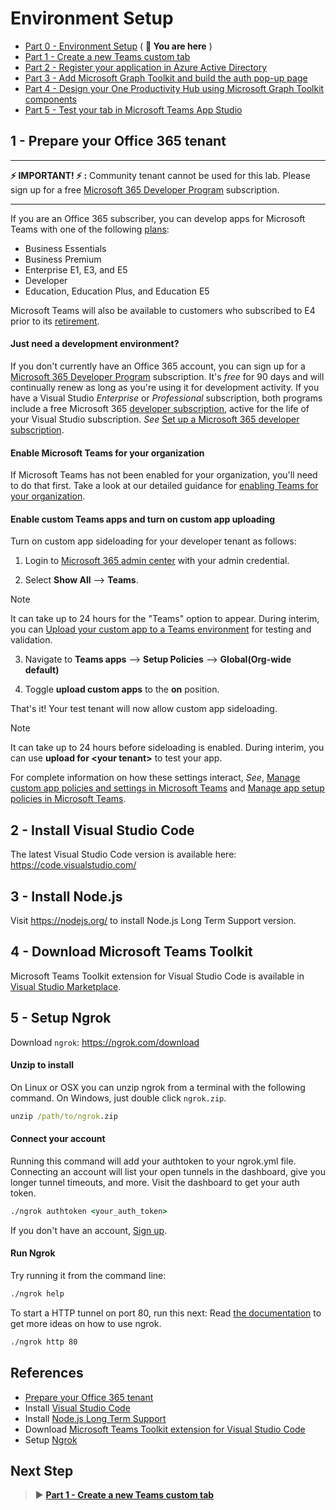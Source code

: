 # Environment Setup

- [Part 0 - Environment Setup](00-Setup.md) ( **📍 You are here** )
- [Part 1 - Create a new Teams custom tab](01-Create_Teams_tab.md)
- [Part 2 - Register your application in Azure Active Directory](02-Register_your_app_in_Azure_AD.md)
- [Part 3 - Add Microsoft Graph Toolkit and build the auth pop-up page](03-Initialize_MGT_and_auth_page.md)
- [Part 4 - Design your One Productivity Hub using Microsoft Graph Toolkit components](04-Design_your_tab_using_MGT_components.md)
- [Part 5 - Test your tab in Microsoft Teams App Studio](05-Test_your_tab.md)


## 1 - Prepare your Office 365 tenant
---
**⚡ IMPORTANT! ⚡ :** Community tenant cannot be used for this lab. Please sign up for a free [Microsoft 365 Developer Program](https://cda.ms/1Jp) subscription.

---
If you are an Office 365 subscriber, you can develop apps for Microsoft Teams with one of the following [plans](https://products.office.com/business/compare-more-office-365-for-business-plans):

* Business Essentials
* Business Premium
* Enterprise E1, E3, and E5
* Developer
* Education, Education Plus, and Education E5

Microsoft Teams will also be available to customers who subscribed to E4 prior to its [retirement](https://support.office.com//article/important-information-for-office-365-enterprise-e4-customers-f9572348-43a2-43fa-a3d8-3b6c9c042147).

#### Just need a development environment?

If you don't currently have an Office 365 account, you can sign up for a [Microsoft 365 Developer Program](https://cda.ms/1Jp) subscription. It's *free* for 90 days and will continually renew as long as you're using it for development activity. If you have a Visual Studio *Enterprise* or *Professional* subscription, both programs include a free Microsoft 365 [developer subscription](https://aka.ms/MyVisualStudioBenefits), active for the life of your Visual Studio subscription. *See* [Set up a Microsoft 365 developer subscription](https://cda.ms/1Jq).

#### Enable Microsoft Teams for your organization 

If Microsoft Teams has not been enabled for your organization, you'll need to do that first. Take a look at our detailed guidance for [enabling Teams for your organization](https://cda.ms/1Jr).

#### Enable custom Teams apps and turn on custom app uploading

Turn on custom app sideloading for your developer tenant as follows:

1. Login to [Microsoft 365 admin center](https://admin.microsoft.com/Adminportal/Home?source=applauncher#/homepage#/) with your admin credential. 

2. Select **Show All** --> **Teams**. 

> [!Note] 
> It can take up to 24 hours for the "Teams" option to appear. During interim, you can [Upload your custom app to a Teams environment](https://cda.ms/1Js) for testing and validation.

3. Navigate to **Teams apps** --> **Setup Policies** --> **Global(Org-wide default)**  

4. Toggle **upload custom apps** to the **on** position.

That's it! Your test tenant will now allow custom app sideloading.

> [!Note] 
> It can take up to 24 hours before sideloading is enabled. During interim, you can use **upload for \<your tenant>** to test your app.

For complete information on how these settings interact, *See*, [Manage custom app policies and settings in Microsoft Teams](https://cda.ms/1Jt) and [Manage app setup policies in Microsoft Teams](https://cda.ms/1Jv).


## 2 - Install Visual Studio Code
The latest Visual Studio Code version is available here: https://code.visualstudio.com/

## 3 - Install Node.js 
Visit https://nodejs.org/ to install Node.js Long Term Support version.

## 4 - Download Microsoft Teams Toolkit 
Microsoft Teams Toolkit extension for Visual Studio Code is available in [Visual Studio Marketplace](
https://marketplace.visualstudio.com/items?itemName=TeamsDevApp.ms-teams-vscode-extension).

## 5 - Setup Ngrok
Download `ngrok`: https://ngrok.com/download

#### Unzip to install

On Linux or OSX you can unzip ngrok from a terminal with the following command. On Windows, just double click `ngrok.zip`.

```cmd
unzip /path/to/ngrok.zip
```

#### Connect your account

Running this command will add your authtoken to your ngrok.yml file. Connecting an account will list your open tunnels in the dashboard, give you longer tunnel timeouts, and more. Visit the dashboard to get your auth token.

```cmd
./ngrok authtoken <your_auth_token>
```

If you don't have an account, [Sign up](https://dashboard.ngrok.com/signup).
#### Run Ngrok

Try running it from the command line:

```cmd
./ngrok help
```

To start a HTTP tunnel on port 80, run this next:
Read [the documentation](https://ngrok.com/docs) to get more ideas on how to use ngrok.

```cmd
./ngrok http 80
```

## References

- [Prepare your Office 365 tenant](https://cda.ms/1J5) 
- Install [Visual Studio Code](https://code.visualstudio.com/)
- Install [Node.js Long Term Support](https://nodejs.org/)
- Download [Microsoft Teams Toolkit extension for Visual Studio Code](https://marketplace.visualstudio.com/items?itemName=TeamsDevApp.ms-teams-vscode-extension)
- Setup [Ngrok](https://ngrok.com/download)

## Next Step
> ▶️ **[Part 1 - Create a new Teams custom tab](01-Create_Teams_tab.md)**
